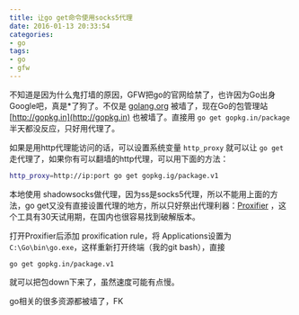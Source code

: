 ```yaml
---
title: 让go get命令使用socks5代理
date: 2016-01-13 20:33:54
categories:
- go
tags:
- go
- gfw
---
```

不知道是因为什么鬼打墙的原因，GFW把go的官网给禁了，也许因为Go出身Google吧，真是*了狗了。不仅是 [golang.org](http://golang.org) 被墙了，现在Go的包管理站 [http://gopkg.in](http://gopkg.in) 也被墙了。直接用 `go get gopkg.in/package` 半天都没反应，只好用代理了。

如果是用http代理能访问的话，可以设置系统变量 `http_proxy` 就可以让 `go get` 走代理了，如果你有可以翻墙的http代理，可以用下面的方法：

```bash
http_proxy=http://ip:port go get gopkg.ig/package.v1
```

本地使用 shadowsocks做代理，因为ss是socks5代理，所以不能用上面的方法，go get又没有直接设置代理的地方，所以只好祭出代理利器：[Proxifier](https://www.proxifier.com/) ，这个工具有30天试用期，在国内也很容易找到破解版本。

打开Proxifier后添加 proxification rule，将 Applications设置为 `C:\Go\bin\go.exe`，这样重新打开终端（我的git bash），直接

```
go get gopkg.in/package.v1
```
就可以把包down下来了，虽然速度可能有点慢。

go相关的很多资源都被墙了，FK